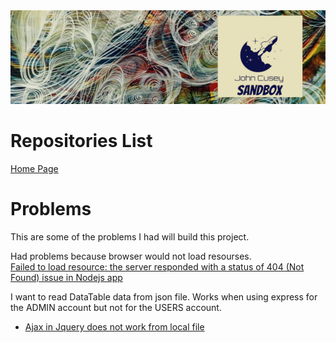 <img src="https://github.com/johncuseysan/GettingStarted/blob/main/SanBanner.png" alt="John Cusey Sandbox Logo" height="150" width="1000">

# Repositories List

[Home Page](https://johncuseyhub.github.io/RepositoriesList/)

# Problems
This are some of the problems I had will build this project.

Had problems because browser would not load resourses.       
 [Failed to load resource: the server responded with a status of 404 (Not Found) issue in Nodejs app](https://stackoverflow.com/questions/58981613/failed-to-load-resource-the-server-responded-with-a-status-of-404-not-found-i)

 I want to read DataTable data from json file. Works when using express for the ADMIN account but not for the USERS account.      
* [Ajax in Jquery does not work from local file](https://stackoverflow.com/questions/17947971/ajax-in-jquery-does-not-work-from-local-file)
